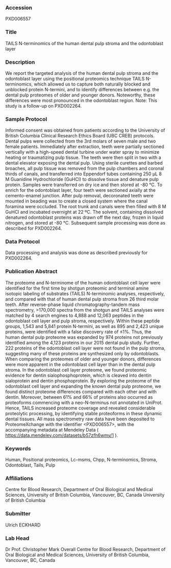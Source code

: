 ### Accession
PXD006557

### Title
TAILS N-terminomics of the human dental pulp stroma and the odontoblast layer

### Description
We report the targeted analysis of the human dental pulp stroma and the odontoblast layer using the positional proteomics technique TAILS N-terminomics, which allowed us to capture both naturally blocked and unblocked protein N-termini, and to identify differences between e.g. the dental pulp proteomes of older and younger donors. Noteworthy, these differences were most pronounced in the odontoblast region. Note: This study is a follow-up on PXD002264.

### Sample Protocol
Informed consent was obtained from patients according to the University of British Columbia Clinical Research Ethics Board (UBC CREB) protocols. Dental pulps were collected from the 3rd molars of seven male and two female patients. Immediately after extraction, teeth were partially sectioned vertically with a high-speed dental turbine under water spray to minimize heating or traumatizing pulp tissue. The teeth were then split in two with a dental elevator exposing the dental pulp. Using sterile curettes and barbed broaches, all pulp tissue was removed from the pulp chambers and coronal thirds of canals, and transferred into Eppendorf tubes containing 250 μL 8 M Guanidine Hydrochloride (GuHCl) to dissolve tissue and denature pulp protein. Samples were transferred on dry ice and then stored at -80 °C.  To enrich for the odontoblast layer, four teeth were sectioned axially at the cemento-enamel junction. After pulp removal, decoronated teeth were mounted in beading wax to create a closed system where the canal foramina were occluded. The root trunk and canals were then filled with 8 M GuHCl and incubated overnight at 22 ºC. The solvent, containing dissolved denatured odontoblast proteins was drawn off the next day, frozen in liquid nitrogen, and stored at -80 °C. Subsequent sample processing was done as described for PXD002264.

### Data Protocol
Data processing and analysis was done as described previously for PXD002264.

### Publication Abstract
The proteome and N-terminome of the human odontoblast cell layer were identified for the first time by shotgun proteomic and terminal amine isotopic labeling of substrates (TAILS) N-terminomic analyses, respectively, and compared with that of human dental pulp stroma from 26 third molar teeth. After reverse-phase liquid chromatography-tandem mass spectrometry, &gt;170,000 spectra from the shotgun and TAILS analyses were matched by 4 search engines to 4,888 and 12,063 peptides in the odontoblast cell layer and pulp stroma, respectively. Within these peptide groups, 1,543 and 5,841 protein N-termini, as well as 895 and 2,423 unique proteins, were identified with a false discovery rate of &#x2264;1%. Thus, the human dental pulp proteome was expanded by 974 proteins not previously identified among the 4,123 proteins in our 2015 dental pulp study. Further, 222 proteins of the odontoblast cell layer were not found in the pulp stroma, suggesting many of these proteins are synthesized only by odontoblasts. When comparing the proteomes of older and younger donors, differences were more apparent in the odontoblast cell layer than in the dental pulp stroma. In the odontoblast cell layer proteome, we found proteomic evidence for dentin sialophosphoprotein, which is cleaved into dentin sialoprotein and dentin phosphoprotein. By exploring the proteome of the odontoblast cell layer and expanding the known dental pulp proteome, we found distinct proteome differences compared with each other and with dentin. Moreover, between 61% and 66% of proteins also occurred as proteoforms commencing with a neo-N-terminus not annotated in UniProt. Hence, TAILS increased proteome coverage and revealed considerable proteolytic processing, by identifying stable proteoforms in these dynamic dental tissues. All mass spectrometry raw data have been deposited to ProteomeXchange with the identifier &lt;PXD006557&gt;, with the accompanying metadata at Mendeley Data ( https://data.mendeley.com/datasets/b57zfh6wmy/1 ).

### Keywords
Human, Positional proteomics, Lc-msms, Chpp, N-terminomics, Stroma, Odontoblast, Tails, Pulp

### Affiliations
Centre for Blood Research, Department of Oral Biological and Medical Sciences, University of British Columbia, Vancouver, BC, Canada
University of British Columbia

### Submitter
Ulrich ECKHARD

### Lab Head
Dr Prof. Christopher Mark Overall
Centre for Blood Research, Department of Oral Biological and Medical Sciences, University of British Columbia, Vancouver, BC, Canada


